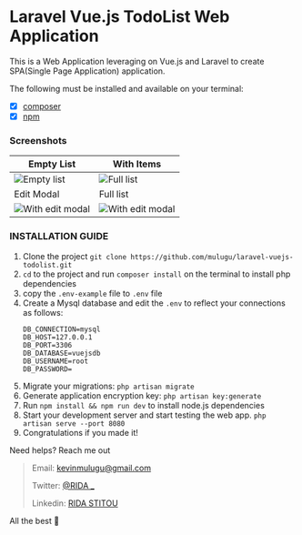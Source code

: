 # Laravel Vue.js TodoList Web Application

This is a Web Application leveraging on Vue.js and Laravel to create SPA(Single Page Application) application.

The following must be installed and available on your terminal:
- [x] [composer](https://getcomposer.org/doc/00-intro.md)
- [x] [npm](https://nodejs.org/en/)

### Screenshots
Empty List | With Items
------------ | -------------
![Empty list](./screenshots/screen1.png) | ![Full list](./screenshots/screen2.png)
 Edit Modal | Full list
| ![With edit modal](./screenshots/screen3.png) | ![With edit modal](./screenshots/screen4.png)|




### INSTALLATION GUIDE
1. Clone the project
`git clone https://github.com/mulugu/laravel-vuejs-todolist.git`
1. ``cd`` to the project and run ``composer install`` on the terminal to install php dependencies
1. copy the `.env-example` file to `.env` file 
1. Create a Mysql database and edit the ``.env`` to reflect your connections as follows:
    ```dotenv
    DB_CONNECTION=mysql
    DB_HOST=127.0.0.1
    DB_PORT=3306
    DB_DATABASE=vuejsdb
    DB_USERNAME=root
    DB_PASSWORD= 
    ```
1. Migrate your migrations: `php artisan migrate`
1. Generate application encryption key: `php artisan key:generate`
1. Run `npm install && npm run dev` to install node.js dependencies
1. Start your development server and start testing the web app. `php artisan serve --port 8080`
1. Congratulations if you made it!

Need helps? Reach me out 
>Email: kevinmulugu@gmail.com
>
>Twitter: [@RIDA _](https://twitter.com/kevvoh_)
>
>Linkedin: [RIDA STITOU](https://www.linkedin.com/in/kevinmulugu/)

All the best :beer:
